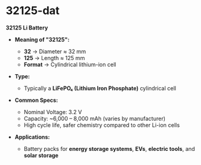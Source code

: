
# 32125-dat

**32125 Li Battery**

- **Meaning of "32125":**
  - **32** → Diameter ≈ 32 mm  
  - **125** → Length ≈ 125 mm  
  - **Format** → Cylindrical lithium-ion cell  

- **Type:**  
  - Typically a **LiFePO₄ (Lithium Iron Phosphate)** cylindrical cell  

- **Common Specs:**  
  - Nominal Voltage: 3.2 V  
  - Capacity: ~6,000 – 8,000 mAh (varies by manufacturer)  
  - High cycle life, safer chemistry compared to other Li-ion cells  

- **Applications:**  
  - Battery packs for **energy storage systems**, **EVs**, **electric tools**, and **solar storage**  
